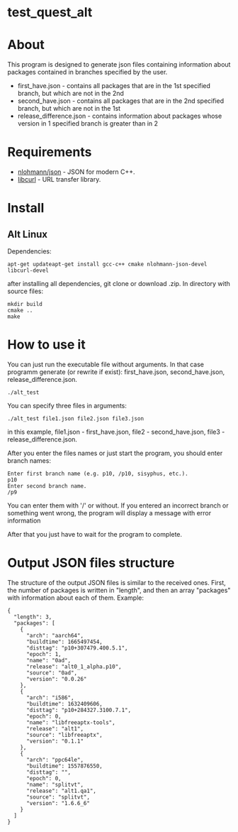 # test_quest_alt
# About
This program is designed to generate json files containing information about packages contained in branches specified by the user.
- first_have.json - contains all packages that are in the 1st specified branch, but which are not in the 2nd
- second_have.json - contains all packages that are in the 2nd specified branch, but which are not in the 1st
- release_difference.json - contains information about packages whose version in 1 specified branch is greater than in 2

# Requirements
- [nlohmann/json](https://github.com/nlohmann/json) - JSON for modern C++.
- [libcurl](https://curl.se/libcurl/) - URL transfer library.

# Install
## Alt Linux
Dependencies:
```
apt-get updateapt-get install gcc-c++ cmake nlohmann-json-devel libcurl-devel
```
after installing all dependencies, git clone or download .zip. In directory with source files:
```
mkdir build
cmake ..
make
```
# How to use it
You can just run the executable file without arguments. In that case programm generate (or rewrite if exist): first_have.json, second_have.json, release_difference.json.
```
./alt_test
```
You can specify three files in arguments:
```
./alt_test file1.json file2.json file3.json
```
in this example, file1.json - first_have.json, file2 - second_have.json, file3 - release_difference.json.

After you enter the files names or just start the program, you should enter branch names:
```
Enter first branch name (e.g. p10, /p10, sisyphus, etc.).
p10
Enter second branch name.
/p9
```
You can enter them with '/' or without. If you entered an incorrect branch or something went wrong, the program will display a message with error information

After that you just have to wait for the program to complete. 

# Output JSON files structure
The structure of the output JSON files is similar to the received ones. First, the number of packages is written in "length", and then an array "packages" with information about each of them.
Example:
```
{
  "length": 3,
  "packages": [
    {
      "arch": "aarch64",
      "buildtime": 1665497454,
      "disttag": "p10+307479.400.5.1",
      "epoch": 1,
      "name": "0ad",
      "release": "alt0_1_alpha.p10",
      "source": "0ad",
      "version": "0.0.26"
    },
    {
      "arch": "i586",
      "buildtime": 1632409606,
      "disttag": "p10+284327.3100.7.1",
      "epoch": 0,
      "name": "libfreeaptx-tools",
      "release": "alt1",
      "source": "libfreeaptx",
      "version": "0.1.1"
    },
    {
      "arch": "ppc64le",
      "buildtime": 1557876550,
      "disttag": "",
      "epoch": 0,
      "name": "splitvt",
      "release": "alt1.qa1",
      "source": "splitvt",
      "version": "1.6.6_6"
    }
  ]
}
```
